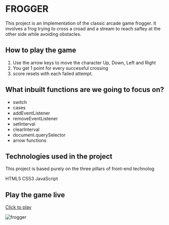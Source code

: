 # FROGGER

This project is an implementation of the classic arcade game frogger. It involves a frog trying to cross a croad and a stream to reach saftey at the other side while avoiding obstacles.

## How to play the game
1. Use the arrow keys to move the character Up, Down, Left and Right
2. You get 1 point for every successful crossing
3. score resets with each failed attempt.


##  What inbuilt functions are we going to focus on?

* switch
* cases
* addEventListener
* removeEventListener
* setInterval
* clearInterval
* document.querySelector
* arrow functions

## Technologies used in the project
This project is based purely on the three pillars of front-end technolog

HTML5
CSS3
JavaScript

## Play the game live
[Click to play](https://coldflows.github.io/frogger/)

![frogger](https://github.com/coldflows/frogger/assets/17550445/12c76aba-9d67-4496-9551-629d4eaf5ca3)

